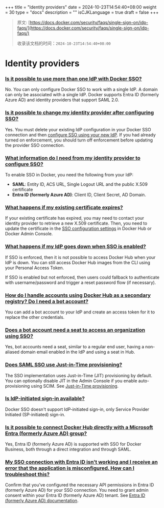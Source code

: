 +++
title = "Identity providers"
date = 2024-10-23T14:54:40+08:00
weight = 30
type = "docs"
description = ""
isCJKLanguage = true
draft = false
+++

> 原文: [https://docs.docker.com/security/faqs/single-sign-on/idp-faqs/](https://docs.docker.com/security/faqs/single-sign-on/idp-faqs/)
>
> 收录该文档的时间：`2024-10-23T14:54:40+08:00`

# Identity providers

### [Is it possible to use more than one IdP with Docker SSO?](https://docs.docker.com/security/faqs/single-sign-on/idp-faqs/#is-it-possible-to-use-more-than-one-idp-with-docker-sso)

No. You can only configure Docker SSO to work with a single IdP. A domain can only be associated with a single IdP. Docker supports Entra ID (formerly Azure AD) and identity providers that support SAML 2.0.

### [Is it possible to change my identity provider after configuring SSO?](https://docs.docker.com/security/faqs/single-sign-on/idp-faqs/#is-it-possible-to-change-my-identity-provider-after-configuring-sso)

Yes. You must delete your existing IdP configuration in your Docker SSO connection and then [configure SSO using your new IdP](https://docs.docker.com/security/for-admins/single-sign-on/configure/configure-idp/). If you had already turned on enforcement, you should turn off enforcement before updating the provider SSO connection.

### [What information do I need from my identity provider to configure SSO?](https://docs.docker.com/security/faqs/single-sign-on/idp-faqs/#what-information-do-i-need-from-my-identity-provider-to-configure-sso)

To enable SSO in Docker, you need the following from your IdP:

- **SAML**: Entity ID, ACS URL, Single Logout URL and the public X.509 certificate
- **Entra ID (formerly Azure AD)**: Client ID, Client Secret, AD Domain.

### [What happens if my existing certificate expires?](https://docs.docker.com/security/faqs/single-sign-on/idp-faqs/#what-happens-if-my-existing-certificate-expires)

If your existing certificate has expired, you may need to contact your identity provider to retrieve a new X.509 certificate. Then, you need to update the certificate in the [SSO configuration settings](https://docs.docker.com/security/for-admins/single-sign-on/manage/#manage-sso-connections) in Docker Hub or Docker Admin Console.

### [What happens if my IdP goes down when SSO is enabled?](https://docs.docker.com/security/faqs/single-sign-on/idp-faqs/#what-happens-if-my-idp-goes-down-when-sso-is-enabled)

If SSO is enforced, then it is not possible to access Docker Hub when your IdP is down. You can still access Docker Hub images from the CLI using your Personal Access Token.

If SSO is enabled but not enforced, then users could fallback to authenticate with username/password and trigger a reset password flow (if necessary).

### [How do I handle accounts using Docker Hub as a secondary registry? Do I need a bot account?](https://docs.docker.com/security/faqs/single-sign-on/idp-faqs/#how-do-i-handle-accounts-using-docker-hub-as-a-secondary-registry-do-i-need-a-bot-account)

You can add a bot account to your IdP and create an access token for it to replace the other credentials.

### [Does a bot account need a seat to access an organization using SSO?](https://docs.docker.com/security/faqs/single-sign-on/idp-faqs/#does-a-bot-account-need-a-seat-to-access-an-organization-using-sso)

Yes, bot accounts need a seat, similar to a regular end user, having a non-aliased domain email enabled in the IdP and using a seat in Hub.

### [Does SAML SSO use Just-in-Time provisioning?](https://docs.docker.com/security/faqs/single-sign-on/idp-faqs/#does-saml-sso-use-just-in-time-provisioning)

The SSO implementation uses Just-in-Time (JIT) provisioning by default. You can optionally disable JIT in the Admin Console if you enable auto-provisioning using SCIM. See [Just-in-Time provisioning](https://docs.docker.com/security/for-admins/provisioning/just-in-time/).

### [Is IdP-initiated sign-in available?](https://docs.docker.com/security/faqs/single-sign-on/idp-faqs/#is-idp-initiated-sign-in-available)

Docker SSO doesn't support IdP-initiated sign-in, only Service Provider Initiated (SP-initiated) sign-in.

### [Is it possible to connect Docker Hub directly with a Microsoft Entra (formerly Azure AD) group?](https://docs.docker.com/security/faqs/single-sign-on/idp-faqs/#is-it-possible-to-connect-docker-hub-directly-with-a-microsoft-entra-formerly-azure-ad-group)

Yes, Entra ID (formerly Azure AD) is supported with SSO for Docker Business, both through a direct integration and through SAML.

### [My SSO connection with Entra ID isn't working and I receive an error that the application is misconfigured. How can I troubleshoot this?](https://docs.docker.com/security/faqs/single-sign-on/idp-faqs/#my-sso-connection-with-entra-id-isnt-working-and-i-receive-an-error-that-the-application-is-misconfigured-how-can-i-troubleshoot-this)

Confirm that you've configured the necessary API permissions in Entra ID (formerly Azure AD) for your SSO connection. You need to grant admin consent within your Entra ID (formerly Azure AD) tenant. See [Entra ID (formerly Azure AD) documentation](https://learn.microsoft.com/en-us/azure/active-directory/manage-apps/grant-admin-consent?pivots=portal#grant-admin-consent-in-app-registrations).
